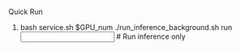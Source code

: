 Quick Run
1) bash service.sh $GPU_num
./run_inference_background.sh run <input> <output>  # Run inference only

